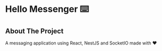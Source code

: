 # Hello Messenger ⌨️

## About The Project
A messaging application using React, NestJS and SocketIO made with ❤️
